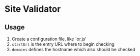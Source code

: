 Site Validator
========

Usage
--------

1. Create a configuration file, like `or.js'
2. `startUrl` is the entry URL where to begin checking
3. `domains` defines the hostname which also should be checked
